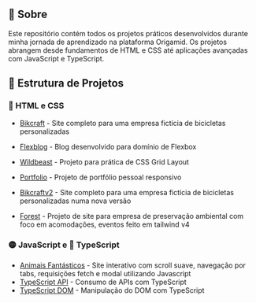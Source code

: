 ## 🚀 Sobre
Este repositório contém todos os projetos práticos desenvolvidos durante minha jornada de aprendizado na plataforma Origamid. Os projetos abrangem desde fundamentos de HTML e CSS até aplicações avançadas com JavaScript e TypeScript.

## 📂 Estrutura de Projetos

### 🎯 HTML e CSS

- [Bikcraft](bikcraft) - Site completo para uma empresa fictícia de bicicletas personalizadas

- [Flexblog](flexblog) -  Blog desenvolvido para domínio de Flexbox

- [Wildbeast](wildbeast) -  Projeto para prática de CSS Grid Layout

- [Portfolio](portfolio) -  Projeto de portfólio pessoal responsivo

- [Bikcraftv2](bikcraftv2) -  Site completo para uma empresa fictícia de bicicletas personalizadas numa nova versão

- [Forest](forest) - Projeto de site para empresa de preservação ambiental com foco em acomodações, eventos feito em tailwind v4

### 🟡 JavaScript e 🔷 TypeScript

- [Animais Fantásticos](animais-fantasticos) - Site interativo com scroll suave, navegação por tabs, requisições fetch e modal utilizando Javascript
- [TypeScript API](pratica-dados) - Consumo de APIs com TypeScript
- [TypeScript DOM](pratica-dom) - Manipulação do DOM com TypeScript 
